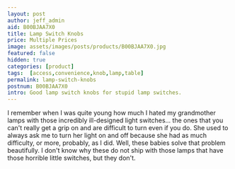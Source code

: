 ```yaml
---
layout: post
author: jeff_admin
aid: B00BJAA7X0
title: Lamp Switch Knobs
price: Multiple Prices
image: assets/images/posts/products/B00BJAA7X0.jpg
featured: false
hidden: true
categories: [product]
tags:  [access,convenience,knob,lamp,table]
permalink: lamp-switch-knobs
postnum: B00BJAA7X0
intro: Good lamp switch knobs for stupid lamp switches.
---
```

I remember when I was quite young how much I hated my grandmother lamps with those incredibly ill-designed light switches... the ones that you can't really get a grip on and are difficult to turn even if you do.  She used to always ask me to turn her light on and off because she had as much difficulty, or more, probably, as I did.  Well, these babies solve that problem beautifully.  I don't know why these do not ship with those lamps that have those horrible little switches, but they don't.
